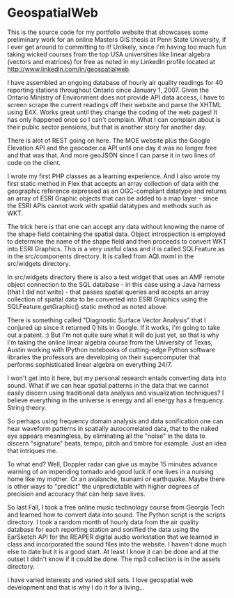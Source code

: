 GeospatialWeb
=============

This is the source code for my portfolio website that showcases some preliminary work for an online Masters GIS thesis at Penn State University, if I ever get around to committing to it! Unlikely, since I'm having too much fun taking wicked courses from the top USA universities like linear algebra (vectors and matrices) for free as noted in my LinkedIn profile located at http://www.linkedin.com/in/geospatialweb.

I have assembled an ongoing database of hourly air quality readings for 40 reporting stations throughout Ontario since January 1, 2007. Given the Ontario Ministry of Environment does not provide API data access, I have to screen scrape the current readings off their website and parse the XHTML using E4X. Works great until they change the coding of the web pages! It has only happened once so I can't complain. What I can complain about is their public sector pensions, but that is another story for another day.

There is alot of REST going on here. The MOE website plus the Google Elevation API and the geocoder.ca API until one day it was no longer free and that was that. And more geoJSON since I can parse it in two lines of code on the client.

I wrote my first PHP classes as a learning experience. And I also wrote my first static method in Flex that accepts an array collection of data with the geographic reference expressed as an OGC-compliant datatype and returns an array of ESRI Graphic objects that can be added to a map layer - since the ESRI APIs cannot work with spatial datatypes and methods such as WKT.

The trick here is that one can accept any data without knowing the name of the shape field containing the spatial data. Object introspection is employed to determine the name of the shape field and then proceeds to convert WKT into ESRI Graphics. This is a very useful class and it is called SQLFeature.as in the src/components directory. It is called from AQI.mxml in the src/widgets directory.

In src/widgets directory there is also a test widget that uses an AMF remote object connection to the SQL database - in this case using a Java harness (that I did not write) - that passes spatial queries and accepts an array collection of spatial data to be converted into ESRI Graphics using the SQLFeature.getGraphic() static method as noted above.

There is something called "Diagnostic Surface Vector Analysis" that I conjured up since it returned 0 hits in Google. If it works, I'm going to take out a patent. :) But I'm not quite sure what it will do just yet, so that is why I'm taking the online linear algebra course from the University of Texas, Austin working with IPython notebooks of cutting-edge Python software libraries the professors are developing on their supercomputer that performs sophisticated linear algebra on everything 24/7.

I won't get into it here, but my personal research entails converting data into sound. What if we can hear spatial patterns in the data that we cannot easily discern using traditional data analysis and visualization techniques? I believe everything in the universe is energy and all energy has a frequency. String theory.

So perhaps using frequency domain analysis and data sonification one can hear waveform patterns in spatially autocorrelated data, that to the naked eye appears meaningless, by eliminating all the "noise" in the data to discern "signature" beats, tempo, pitch and timbre for example. Just an idea that intriques me.

To what end? Well, Doppler radar can give us maybe 15 minutes advance warning of an impending tornado and good luck if one lives in a nursing home like my mother. Or an avalanche, tsunami or earthquake. Maybe there is other ways to "predict" the unpredictable with higher degrees of precision and accuracy that can help save lives.

So last Fall, I took a free online music technology course from Georgia Tech and learned how to convert data into sound. The Python script is the scripts directory. I took a random month of hourly data from the air quality database for each reporting station and sonified the data using the EarSketch API for the REAPER digital audio workstation that we learned in class and incorporated the sound files into the website. I haven't done much else to date but it is a good start. At least I know it can be done and at the outset I didn't know if it could be done. The mp3 collection is in the assets directory.

I have varied interests and varied skill sets. I love geospatial web development and that is why I do it for a living...

